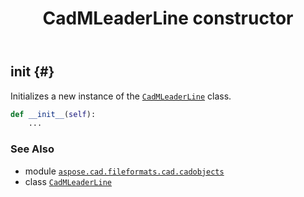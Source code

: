 ﻿---
title: CadMLeaderLine constructor
second_title: Aspose.CAD for Python via .NET API References
description: 
type: docs
weight: 10
url: /python-net/aspose.cad.fileformats.cad.cadobjects/cadmleaderline/__init__/
is_root: false
---

## __init__ {#}

Initializes a new instance of the [`CadMLeaderLine`](/cad/python-net/aspose.cad.fileformats.cad.cadobjects/cadmleaderline) class.



```python
def __init__(self):
    ...
```





### See Also
* module [`aspose.cad.fileformats.cad.cadobjects`](../../)
* class [`CadMLeaderLine`](/cad/python-net/aspose.cad.fileformats.cad.cadobjects/cadmleaderline)
